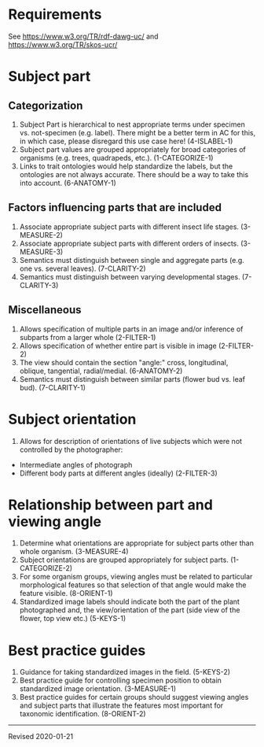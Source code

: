 # Requirements

See <https://www.w3.org/TR/rdf-dawg-uc/> and <https://www.w3.org/TR/skos-ucr/>

# Subject part

## Categorization

1. Subject Part is hierarchical to nest appropriate terms under specimen vs. not-specimen (e.g. label). There might be a better term in AC for this, in which case, please disregard this use case here! (4-ISLABEL-1)
1. Subject part values are grouped appropriately for broad categories of organisms (e.g. trees, quadrapeds, etc.). (1-CATEGORIZE-1)
1. Links to trait ontologies would help standardize the labels, but the ontologies are not always accurate. There should be a way to take this into account. (6-ANATOMY-1)

## Factors influencing parts that are included

1. Associate appropriate subject parts with different insect life stages. (3-MEASURE-2)
1. Associate appropriate subject parts with different orders of insects. (3-MEASURE-3)
1. Semantics must distinguish between single and aggregate parts (e.g. one vs. several leaves). (7-CLARITY-2)
1. Semantics must distinguish between varying developmental stages. (7-CLARITY-3)

## Miscellaneous

1. Allows specification of multiple parts in an image and/or inference of subparts from a larger whole (2-FILTER-1)
1. Allows specification of whether entire part is visible in image (2-FILTER-2)
1. The view should contain the section "angle:" cross, longitudinal, oblique, tangential, radial/medial. (6-ANATOMY-2)
1. Semantics must distinguish between similar parts (flower bud vs. leaf bud). (7-CLARITY-1)

# Subject orientation

1. Allows for description of orientations of live subjects which were not controlled by the photographer:
- Intermediate angles of photograph
- Different body parts at different angles (ideally) (2-FILTER-3)

# Relationship between part and viewing angle

1. Determine what orientations are appropriate for subject parts other than whole organism. (3-MEASURE-4)
1. Subject orientations are grouped appropriately for subject parts. (1-CATEGORIZE-2)
1. For some organism groups, viewing angles must be related to particular morphological features so that selection of that angle would make the feature visible. (8-ORIENT-1)
1. Standardized image labels should indicate both the part of the plant photographed and, the view/orientation of the part (side view of the flower, top view etc.) (5-KEYS-1)

# Best practice guides

1. Guidance for taking standardized images in the field. (5-KEYS-2)
1. Best practice guide for controlling specimen position to obtain standardized image orientation. (3-MEASURE-1)
1. Best practice guides for certain groups should suggest viewing angles and subject parts that illustrate the features most important for taxonomic identification. (8-ORIENT-2)

-----
Revised 2020-01-21
